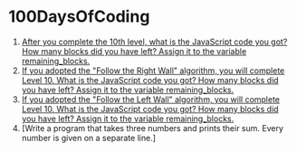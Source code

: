 # 100DaysOfCoding
1. [After you complete the 10th level, what is the JavaScript code you got? 
How many blocks did you have left? 
Assign it to the variable remaining_blocks.](Day1.md)
2. [If you adopted the "Follow the Right Wall" algorithm, you will complete Level 10. 
What is the JavaScript code you got? How many blocks did you have left? 
Assign it to the variable remaining_blocks.](Day2.md)
3. [If you adopted the "Follow the Left Wall" algorithm, you will complete Level 10. 
What is the JavaScript code you got? How many blocks did you have left? 
Assign it to the variable remaining_blocks.](Day3.md)
4. [Write a program that takes three numbers and prints their sum. Every number is given on a separate line.]



